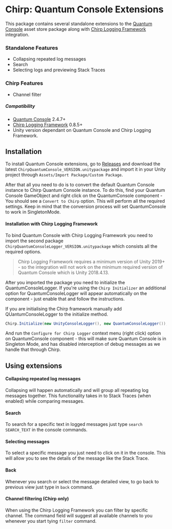 # Chirp: Quantum Console Extensions
This package contains several standalone extensions to the [Quantum Console](https://assetstore.unity.com/packages/tools/utilities/quantum-console-128881) asset store package along with [Chirp Logging Framework](https://github.com/JakubSlaby/Chirp) integration.
### Standalone Features
- Collapsing repeated log messages
- Search
- Selecting logs and previewing Stack Traces

### Chirp Features
- Channel filter


##### Compatibility
- [Quantum Console](https://assetstore.unity.com/packages/tools/utilities/quantum-console-128881) 2.4.7+
- [Chirp Logging Framework](https://github.com/JakubSlaby/Chirp) 0.8.5+
- Unity version dependant on Quantum Console and Chirp Logging Framework.

## Installation
To install Quantum Console extensions, go to [Releases](https://github.com/JakubSlaby/Chirp-QuantumConsole/releases) and download the latest `ChirpQuantumConsole_VERSION.unitypackage` and import it in your Unity project through `Assets/Import Package/Custom Package`.

After that all you need to do is to convert the default Quantum Console instance to Chirp Quantum Console instance. To do this, find your Quantum Console GameObject and right click on the QuantumConsole component - You should see a `Convert to Chirp` option. This will perform all the required settings.
Keep in mind that the conversion process will set QuantumConsole to work in SingletonMode.

#### Installation with Chirp Logging Framework
To bind Quantum Console with Chirp Logging Framework you need to import the second package `ChirpQuantumConsoleLogger_VERSION.unitypackage` which consists all the required options.

> Chirp Logging Framework requires a minimum version of Unity 2019+ - so the integration will not work on the minimum required version of Quantum Console which is Unity 2018.4.13.

After you imported the package you need to initialize the QuantumConsoleLogger.
If you're using the `Chirp Initializer` an additional option for QuantumConsoleLogger will appear automatically on the component - just enable that and follow the instructions.

If you are initialising the Chirp framework manually add QUantumConsoleLogger to the initialize method.
```csharp
Chirp.Initialize(new UnityConsoleLogger(), new QuantumConsoleLogger());
```
And run the `Configure for Chirp Logger` context menu (right click) option on QuantumConsole component - this will make sure Quantum Console is in Singleton Mode, and has disabled interception of debug messages as we handle that through Chirp.

## Using extensions
#### Collapsing repeated log messages
Collapsing will happen automatically and will group all repeating log messages together.
This functionality takes in to Stack Traces (when enabled) while comparing messages.
#### Search
To search for a specific text in logged messages just type `search SEARCH_TEXT` in the console commands.
#### Selecting messages
To select a specific message you just need to click on it in the console.
This will allow you to see the details of the message like the Stack Trace.
#### Back
Whenever you search or select the message detailed view, to go back to previous view just type in `back` command.
#### Channel filtering (Chirp only)
When using the Chirp Logging Framework you can filter by specific channel. The command field will suggest all available channels to you whenever you start tying `filter` command.
